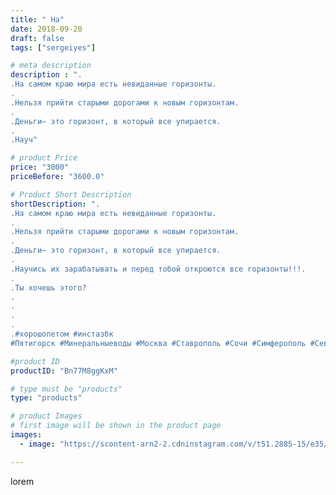 ```yaml
---
title: " На"
date: 2018-09-20
draft: false
tags: ["sergeiyes"]

# meta description
description : ".
.На самом краю мира есть невиданные горизонты.
.
.Нельзя прийти старыми дорогами к новым горизонтам.
.
.Деньги— это горизонт, в который все упирается.
.
.Науч"

# product Price
price: "3000"
priceBefore: "3600.0"

# Product Short Description
shortDescription: ".
.На самом краю мира есть невиданные горизонты.
.
.Нельзя прийти старыми дорогами к новым горизонтам.
.
.Деньги— это горизонт, в который все упирается.
.
.Научись их зарабатывать и перед тобой откроются все горизонты!!!.
.
.Ты хочешь этого?
.
.
.
.
.#xоpошолетом #инстазбк
#Пятигорск #Минеральныеводы #Москва #Ставрополь #Сочи #Симферополь #Севастополь #Анапа #Краснодар #Ессентуки #Железноводск #Кисловодск #бизнес  #gruppazahvata #крым #sergeystar"

#product ID
productID: "Bn77M8ggKxM"

# type must be "products"
type: "products"

# product Images
# first image will be shown in the product page
images:
  - image: "https://scontent-arn2-2.cdninstagram.com/v/t51.2885-15/e35/40785503_330925117667324_909743495038143921_n.jpg?tp=1&_nc_ht=scontent-arn2-2.cdninstagram.com&_nc_cat=108&_nc_ohc=hmazEirK5RoAX9oteSZ&ccb=7-4&oh=c8916869c18ae907560f258d93f41578&oe=6085094C&_nc_sid=86f79a&ig_cache_key=MTg3MjM1MDQ0NDQ1MDI2MjA5Mg%3D%3D.2-ccb7-4"

---
```

lorem
